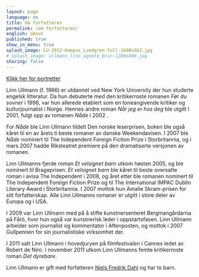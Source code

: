 ```yaml
---
layout: page
language: no
title: Om forfatteren
permalink: /om-forfatteren/
english: about
published: true
show_in_menu: true
splash_image: LU-2012-Hampus_Lundgren-full-1600x563.jpg
# splash_image: ullmann_linn_agnete_brun-1200x400.jpg
sharing: false
---
```

[Klikk her for portretter](/portretter/)

Linn  Ullmann (f. 1966) er utdannet ved New York University der hun studerte engelsk  litteratur. Da hun debuterte med den kritikerroste romanen *Før du sovner* i 1998, var hun allerede etablert som en toneangivende kritiker og  kulturjournalist i Norge. Hennes andre roman *Når jeg er hos deg* ble  utgitt I 2001, fulgt opp av romanen *Nåde* i 2002 . 

For  *Nåde* ble  Linn Ullmann tildelt Den norske  leserprisen, boken ble også kåret til en av årets ti beste romaner av danske  Weekendavisen. I 2007 ble *Nåde* nominert til The Independent Foreign  Fiction Prize i Storbritannia, og i mars 2007 hadde Riksteatret premiere på den  dramatiserte versjonen av romanen. 

Linn  Ullmanns fjerde roman *Et velsignet barn* utkom høsten 2005, og ble  nominert til Brageprisen. *Et velsignet barn* ble kåret til beste  oversatte roman i avisa The Independent i 2008, og året etter ble romanen  nominert til The Independent Foreign Fiction Prize og til The International  IMPAC Dublin Literary Award i Storbritannia. I 2007 mottok hun Amalie  Skram-prisen for sitt forfatterskap. Alle Linn Ullmanns romaner er utgitt i  store deler av Europa og i USA.

I  2009 var Linn Ullmann med på å stifte kunstner&shy;senteret Bergman&shy;gårdarna på Fårö, hvor hun  også var kunstnerisk leder i oppstartsfasen. Linn Ullmann arbeider som  journalist og kommentator i Aftenposten, og mottok i 2007 Gullpennen for sin  journalistiske virksomhet der.

I 2011 satt Linn Ullmann i hovedjuryen på filmfestivalen i Cannes   ledet av Robert de Niro. I  november 2011 utkom  Linn Ullmanns femte kritikerroste roman *Det dyrebare*.

Linn Ullmann er gift  med forfatteren [Niels Fredrik Dahl](http://no.wikipedia.org/wiki/Niels_Fredrik_Dahl) og har to barn.